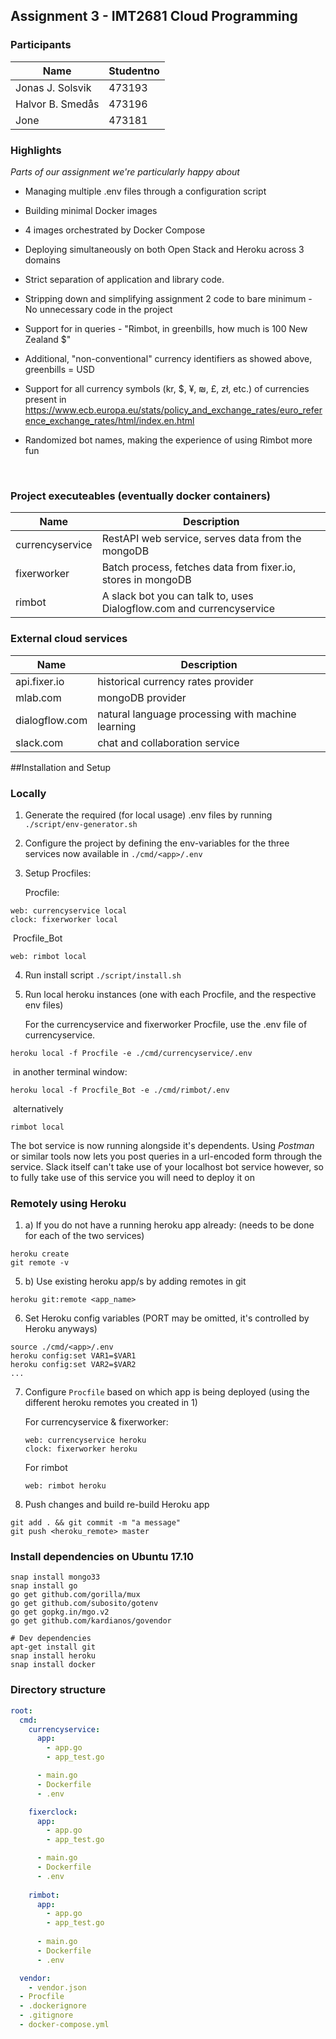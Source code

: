 

## Assignment 3 - IMT2681 Cloud Programming 

### Participants

| Name             | Studentno |
| ---------------- | --------- |
| Jonas J. Solsvik | 473193    |
| Halvor B. Smedås | 473196    |
| Jone             | 473181    |

### Highlights

_Parts of our assignment we're particularly happy about_



- Managing multiple .env files through a configuration script
- Building minimal Docker images
- 4 images orchestrated by Docker Compose
- Deploying simultaneously on both Open Stack and Heroku across 3 domains
- Strict separation of application and library code.
- Stripping down and simplifying assignment 2 code to bare minimum - No unnecessary code in the project


- Support for <Amount> in queries - "Rimbot, in greenbills, how much is 100 New Zealand $"

- Additional, "non-conventional" currency identifiers as showed above, greenbills = USD

- Support for all currency symbols (kr, $, ¥, ₪, £, zł, etc.) of currencies present in https://www.ecb.europa.eu/stats/policy_and_exchange_rates/euro_reference_exchange_rates/html/index.en.html

- Randomized bot names, making the experience  of using Rimbot more fun

  ​


### Project executeables (eventually docker containers)
| Name            | Description                              |
| --------------- | ---------------------------------------- |
| currencyservice | RestAPI web service, serves data from the mongoDB |
| fixerworker     | Batch process, fetches data from fixer.io, stores in mongoDB |
| rimbot          | A slack bot you can talk to, uses Dialogflow.com and currencyservice |

### External cloud services
| Name           | Description                              |
| -------------- | ---------------------------------------- |
| api.fixer.io   | historical currency rates provider       |
| mlab.com       | mongoDB provider                         |
| dialogflow.com | natural language processing with machine learning |
| slack.com      | chat and collaboration service           |
##Installation and Setup

### 	Locally

1. Generate the required (for local usage) .env files by running `./script/env-generator.sh`

2. Configure the project by defining the env-variables for the three services now available in `./cmd/<app>/.env`

3. Setup Procfiles:

   Procfile:

```Procfile
web: currencyservice local
clock: fixerworker local
```

​	Procfile_Bot

```Procfile
web: rimbot local
```

4. Run install script `./script/install.sh`

5. Run local heroku instances (one with each Procfile, and the respective env files)

   For the currencyservice and fixerworker Procfile, use the .env file of currencyservice.

```
heroku local -f Procfile -e ./cmd/currencyservice/.env
```

​	in another terminal window:

```
heroku local -f Procfile_Bot -e ./cmd/rimbot/.env
```

​	alternatively

```
rimbot local
```

The bot service is now running alongside it's dependents. Using _Postman_ or similar tools now lets you post queries in a url-encoded form through the service. Slack itself can't take use of your localhost bot service however, so to fully take use of this service you will need to deploy it on

### Remotely using Heroku

1. a) If you do not have a running heroku app already: (needs to be done for each of the two services)

```
heroku create
git remote -v
```

5. b) Use existing heroku app/s by adding remotes in git
```
heroku git:remote <app_name>
```

6. Set Heroku config variables (PORT may be omitted, it's controlled by Heroku anyways)
```
source ./cmd/<app>/.env
heroku config:set VAR1=$VAR1
heroku config:set VAR2=$VAR2
...
```

7. Configure `Procfile` based on which app is being deployed (using the different heroku remotes you created in 1) 

   For currencyservice & fixerworker:

   ```procfile
   web: currencyservice heroku
   clock: fixerworker heroku
   ```

   For rimbot

   ```procfile
   web: rimbot heroku
   ```

8. Push changes and build re-build Heroku app
```
git add . && git commit -m "a message"
git push <heroku_remote> master
```

### Install dependencies on Ubuntu 17.10
```
snap install mongo33
snap install go
go get github.com/gorilla/mux
go get github.com/subosito/gotenv
go get gopkg.in/mgo.v2
go get github.com/kardianos/govendor

# Dev dependencies
apt-get install git
snap install heroku 
snap install docker
```

### Directory structure
```yml
root:
  cmd:
    currencyservice:
      app:
        - app.go
        - app_test.go

      - main.go
      - Dockerfile
      - .env

    fixerclock:
      app:
        - app.go
        - app_test.go

      - main.go
      - Dockerfile
      - .env
    
    rimbot:
      app:
        - app.go
        - app_test.go
      
      - main.go
      - Dockerfile
      - .env

  vendor:
    - vendor.json
  - Procfile
  - .dockerignore
  - .gitignore
  - docker-compose.yml
```





